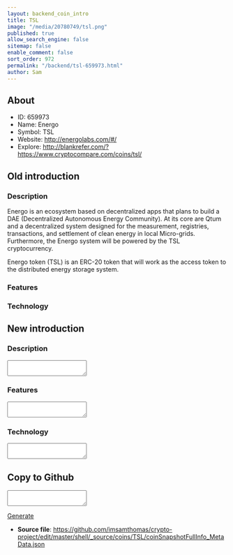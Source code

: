 ```yaml
---
layout: backend_coin_intro
title: TSL
image: "/media/20780749/tsl.png"
published: true
allow_search_engine: false
sitemap: false
enable_comment: false
sort_order: 972
permalink: "/backend/tsl-659973.html"
author: Sam
---
```


## About

- ID: 659973
- Name: Energo
- Symbol: TSL
- Website: http://energolabs.com/#/
- Explore: http://blankrefer.com/?https://www.cryptocompare.com/coins/tsl/


## Old introduction

### Description

<p>Energo is an ecosystem based on decentralized apps that plans to build a DAE (Decentralized Autonomous Energy Community). At its core are Qtum and a decentralized system designed for the measurement, registries, transactions, and settlement of clean energy in local Micro-grids. Furthermore, the Energo system will be powered by the TSL cryptocurrency.</p><p>Energo token (TSL) is an ERC-20 token that will work as the access token to the distributed energy storage system.</p>

### Features


### Technology




## New introduction


### Description
<textarea id="meta_description" name="description"></textarea>

### Features
<textarea id="meta_features" name="features"></textarea>

### Technology
<textarea id="meta_technology" name="technology"></textarea>


## Copy to Github

<textarea id="coinsnapshotfullinfo_metadata"></textarea>

<a href="#gen" onclick="generateMetaDatJson()">Generate</a>

- **Source file**: <a href="https://github.com/imsamthomas/crypto-project/edit/master/shell/_source/coins/TSL/coinSnapshotFullInfo_MetaData.json">https://github.com/imsamthomas/crypto-project/edit/master/shell/_source/coins/TSL/coinSnapshotFullInfo_MetaData.json</a>

